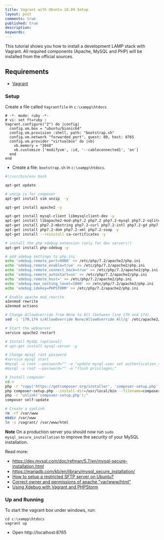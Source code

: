 ```yaml
---
title: Vagrant with Ubuntu 18.04 Setup
layout: post
comments: true
published: true
description: 
keywords: 
---
```


This tutorial shows you how to install a development LAMP stack with Vagrant.
All required components (Apache, MySQL and PHP) will be installed from the official sources.

## Requirements

* [Vagrant](https://www.vagrantup.com/downloads.html)

### Setup

Create a file called `Vagrantfile` in `c:\xampp\htdocs`

```vagrantfile
# -*- mode: ruby -*-
# vi: set ft=ruby :
Vagrant.configure("2") do |config|
  config.vm.box = "ubuntu/bionic64"
  config.vm.provision :shell, path: "bootstrap.sh"
  config.vm.network "forwarded_port", guest: 80, host: 8765
  config.vm.provider "virtualbox" do |vb|
    vb.memory = "2048"
    vb.customize ['modifyvm', :id, '--cableconnected1', 'on']
  end  
end
```

* Create a file: `bootstrap.sh` in `c:\xampp\htdocs`.

```sh
#!/usr/bin/env bash

apt-get update

# unzip is for composer
apt-get install vim unzip  -y

apt-get install apache2 -y

apt-get install mysql-client libmysqlclient-dev -y
apt-get install libapache2-mod-php7.2 php7.2 php7.2-mysql php7.2-sqlite -y
apt-get install php7.2-mbstring php7.2-curl php7.2-intl php7.2-gd php7.2-zip php7.2-bz2 -y
apt-get install php7.2-dom php7.2-xml php7.2-soap -y
apt-get install --reinstall ca-certificates -y

# install the php xdebug extension (only for dev servers!)
apt-get install php-xdebug -y

# add xdebug settings to php.ini
echo 'xdebug.remote_port=9000' >> /etc/php/7.2/apache2/php.ini
echo 'xdebug.remote_enable=true' >> /etc/php/7.2/apache2/php.ini
echo 'xdebug.remote_connect_back=true' >> /etc/php/7.2/apache2/php.ini
echo 'xdebug.remote_autostart=on' >> /etc/php/7.2/apache2/php.ini
echo 'xdebug.remote_host=' >> /etc/php/7.2/apache2/php.ini
echo 'xdebug.max_nesting_level=1000' >> /etc/php/7.2/apache2/php.ini
echo 'xdebug.idekey=PHPSTORM' >> /etc/php/7.2/apache2/php.ini

# Enable apache mod_rewrite
a2enmod rewrite
a2enmod actions

# Change AllowOverride from None to All (between line 170 and 174)
sed -i '170,174 s/AllowOverride None/AllowOverride All/g' /etc/apache2/apache2.conf

# Start the webserver
service apache2 restart

# Install MySQL (optional)
# apt-get install mysql-server -y

# Change mysql root password
#service mysql start
#mysql -u root --password="" -e "update mysql.user set authentication_string=password(''), plugin='mysql_native_password' where user='root';"
#mysql -u root --password="" -e "flush privileges;"

# Install composer
cd ~
php -r "copy('https://getcomposer.org/installer', 'composer-setup.php');"
php composer-setup.php --install-dir=/usr/local/bin --filename=composer
php -r "unlink('composer-setup.php');"
composer self-update

# Create a symlink
rm -rf /var/www
mkdir /var/www
ln -s /vagrant/ /var/www/html
```

**Note** On a production server you should now run `sudo mysql_secure_installation` to improve the security of your MySQL installation.

Read more:

* <https://dev.mysql.com/doc/refman/5.7/en/mysql-secure-installation.html>
* <https://mariadb.com/kb/en/library/mysql_secure_installation/>
* [How to setup a restricted SFTP server on Ubuntu?](https://askubuntu.com/questions/420652/how-to-setup-a-restricted-sftp-server-on-ubuntu)
* [Correct owner and permissions of apache "var/www/html"](https://odan.github.io/2019/02/17/correct-owner-and-permissions-of-var-www-html.html)
* [Using Xdebug with Vagrant and PHPStorm](https://odan.github.io/2019/01/19/install-xdebug-and-configure-phpstorm-for-vagrant.html)

### Up and Running

To start the vagrant box under windows, run:

```
cd c:\xampp\htdocs
vagrant up
```

* Open http://localhost:8765
